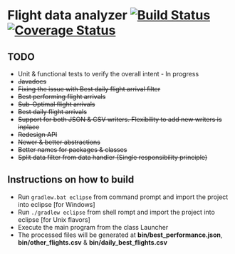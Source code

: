 # Flight data analyzer [![Build Status](https://travis-ci.org/thekalinga/acme-corporation-flightdata.svg?branch=master)](https://travis-ci.org/thekalinga/acme-corporation-flightdata) [![Coverage Status](https://coveralls.io/repos/thekalinga/acme-corporation-flightdata/badge.png?branch=master)](https://coveralls.io/r/thekalinga/acme-corporation-flightdata?branch=master)

## TODO
- Unit & functional tests to verify the overall intent - In progress
- ~~Javadocs~~
- ~~Fixing the issue with Best daily flight arrival filter~~
- ~~Best performing flight arrivals~~
- ~~Sub-Optimal flight arrivals~~
- ~~Best daily flight arrivals~~
- ~~Support for both JSON & CSV writers. Flexibility to add new writers is inplace~~
- ~~Redesign API~~
- ~~Newer & better abstractions~~
- ~~Better names for packages & classes~~
- ~~Split data filter from data handler (Single responsibility principle)~~

## Instructions on how to build
- Run `gradlew.bat eclipse` from command prompt and import the project into eclipse [for Windows]
- Run `./gradlew eclipse` from shell rompt and import the project into eclipse [for Unix flavors]
- Execute the main program from the class Launcher
- The processed files will be generated at **bin/best_performance.json**, **bin/other_flights.csv** & **bin/daily_best_flights.csv**
